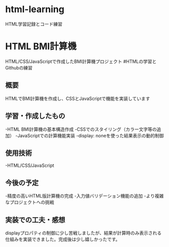 # html-learning
HTML学習記録とコード練習

# HTML BMI計算機
HTML/CSS/JavaScriptで作成したBMI計算機プロジェクト 
#HTMLの学習とGithubの練習

## 概要
HTMLでBMI計算機を作成し、CSSとJavaScriptで機能を実装しています

## 学習・作成したもの
-HTML BMI計算機の基本構造作成 
-CSSでのスタイリング（カラー文字等の追加） 
-JavaScriptでの計算機能実装 
-display: noneを使った結果表示の動的制御

## 使用技術
-HTML/CSS/JavaScript

## 今後の予定
-精度の高いHTML版計算機の完成 
-入力値バリデーション機能の追加 
-より複雑なプロジェクトへの挑戦

## 実装での工夫・感想
displayプロパティの制御に少し苦戦しましたが、結果が計算時のみ表示される仕組みを実装できました。完成後は少し嬉しかったです。
